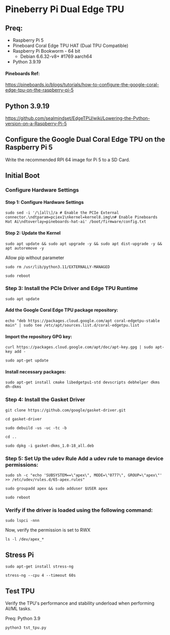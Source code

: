 # Pineberry Pi Dual Edge TPU

## Preq:
- Raspberry Pi 5
- Pineboard Coral Edge TPU HAT (Dual TPU Compatible)
- Raspberry Pi Bookworm - 64 bit
  - Debian 6.6.32-v8+ #1769 aarch64
- Python 3.9.19

#### Pineboards Ref:

https://pineboards.io/blogs/tutorials/how-to-configure-the-google-coral-edge-tpu-on-the-raspberry-pi-5

## Python 3.9.19
https://github.com/sealmindset/EdgeTPU/wiki/Lowering-the-Python-version-on-a-Raspberry-Pi-5


## Configure the Google Dual Coral Edge TPU on the Raspberry Pi 5

Write the recommended RPI 64 image for Pi 5 to a SD Card. 

## Initial Boot
### Configure Hardware Settings
#### Step 1: Configure Hardware Settings

```
sudo sed -i '/\[all\]/a # Enable the PCIe External connector.\ndtparam=pciex1\nkernel=kernel8.img\n# Enable Pineboards Hat Ai\ndtoverlay=pineboards-hat-ai' /boot/firmware/config.txt
```

#### Step 2: Update the Kernel

```
sudo apt update && sudo apt upgrade -y && sudo apt dist-upgrade -y && apt autoremove -y
```

Allow pip without parameter
```
sudo rm /usr/lib/python3.11/EXTERNALLY-MANAGED

sudo reboot
```

### Step 3: Install the PCIe Driver and Edge TPU Runtime
```
sudo apt update
```

#### Add the Google Coral Edge TPU package repository:
```
echo "deb https://packages.cloud.google.com/apt coral-edgetpu-stable main" | sudo tee /etc/apt/sources.list.d/coral-edgetpu.list
```

#### Import the repository GPG key:
```
curl https://packages.cloud.google.com/apt/doc/apt-key.gpg | sudo apt-key add -

sudo apt-get update
```

#### Install necessary packages:
```
sudo apt-get install cmake libedgetpu1-std devscripts debhelper dkms dh-dkms
```

### Step 4: Install the Gasket Driver
```
git clone https://github.com/google/gasket-driver.git

cd gasket-driver

sudo debuild -us -uc -tc -b

cd ..

sudo dpkg -i gasket-dkms_1.0-18_all.deb
```

### Step 5: Set Up the udev Rule Add a udev rule to manage device permissions:
```
sudo sh -c "echo 'SUBSYSTEM==\"apex\", MODE=\"0777\", GROUP=\"apex\"' >> /etc/udev/rules.d/65-apex.rules"

sudo groupadd apex && sudo adduser $USER apex

sudo reboot
```

### Verify if the driver is loaded using the following command:
```
sudo lspci -nnn
```

Now, verify the permission is set to RWX
```
ls -l /dev/apex_*
```

## Stress Pi
```
sudo apt-get install stress-ng
```
```
stress-ng --cpu 4 --timeout 60s
```

## Test TPU
Verify the TPU's performance and stability underload when performing AI/ML tasks.

Preq: Python 3.9
```
python3 tst_tpu.py
```






